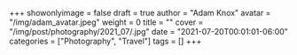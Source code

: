 +++
showonlyimage = false
draft = true
author = "Adam Knox"
avatar = "/img/adam_avatar.jpeg"
weight = 0
title = ""
cover = "/img/post/photography/2021_07/.jpg"
date = "2021-07-20T00:01:01-06:00"
categories = ["Photography", "Travel"]
tags = []
+++
<!--more-->
